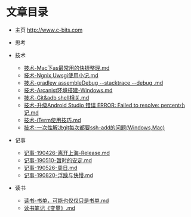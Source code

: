 # 文章目录
- 主页
http://www.c-bits.com

- 思考


- 技术
  - [技术-Mac下as最常用的快捷整理.md](https://github.com/YangLian20009/Alian/blob/master/%E6%8A%80%E6%9C%AF/%E6%8A%80%E6%9C%AF-Mac%E4%B8%8Bas%E6%9C%80%E5%B8%B8%E7%94%A8%E7%9A%84%E5%BF%AB%E6%8D%B7%E6%95%B4%E7%90%86.md)
  - [技术-Ngnix,Uwsgi使用小记.md](https://github.com/YangLian20009/Alian/blob/master/%E6%8A%80%E6%9C%AF/%E6%8A%80%E6%9C%AF-Ngnix%2CUwsgi%E4%BD%BF%E7%94%A8%E5%B0%8F%E8%AE%B0.md)
  - [技术-gradlew assembleDebug --stacktrace --debug .md](https://github.com/YangLian20009/Alian/blob/master/%E6%8A%80%E6%9C%AF/%E6%8A%80%E6%9C%AF-gradlew%20assembleDebug%20--stacktrace%20--debug.md)
  - [技术-Arcanist环境搭建-Windows.md](https://github.com/YangLian20009/Alian/blob/master/%E6%8A%80%E6%9C%AF/%E6%8A%80%E6%9C%AF-Arcanist%E7%8E%AF%E5%A2%83%E6%90%AD%E5%BB%BA-Windows.md)
  - [技术-Git&adb shell相关.md](https://github.com/YangLian20009/Alian/blob/master/%E6%8A%80%E6%9C%AF/%E6%8A%80%E6%9C%AF-Git%26adb%20shell%E7%9B%B8%E5%85%B3.md)
  - [技术-升级Android Studio 错误 ERROR: Failed to resolve: percent小记.md](https://github.com/YangLian20009/Alian/blob/master/%E6%8A%80%E6%9C%AF/%E6%8A%80%E6%9C%AF-%E5%8D%87%E7%BA%A7Android%20Studio%20%E9%94%99%E8%AF%AF%20ERROR%20Failed%20to%20resolve%20percent%E5%B0%8F%E8%AE%B0.md)
  - [技术-iTerm使用技巧.md](https://github.com/YangLian20009/Alian/blob/master/%E6%8A%80%E6%9C%AF/%E6%8A%80%E6%9C%AF-iTerm%E4%BD%BF%E7%94%A8%E6%8A%80%E5%B7%A7.md)
  - [技术-一次性解决git每次都要ssh-add的问题(Windows,Mac)](https://github.com/YangLian20009/Alian/blob/master/%E6%8A%80%E6%9C%AF/%E6%8A%80%E6%9C%AF-%E4%B8%80%E6%AC%A1%E6%80%A7%E8%A7%A3%E5%86%B3git%E6%AF%8F%E6%AC%A1%E9%83%BD%E8%A6%81ssh-add%E7%9A%84%E9%97%AE%E9%A2%98Windows%26Mac.md)



- 记事
  - [记事-190426-离开上海-Release.md](https://github.com/YangLian20009/Alian/blob/master/%E8%AE%B0%E4%BA%8B/%E8%AE%B0%E4%BA%8B-190426-%E7%A6%BB%E5%BC%80%E4%B8%8A%E6%B5%B7-Release.md)
  - [记事-190510-暂时的安定.md](https://github.com/YangLian20009/Alian/blob/master/%E8%AE%B0%E4%BA%8B/%E8%AE%B0%E4%BA%8B-190510-%E6%9A%82%E6%97%B6%E7%9A%84%E5%AE%89%E5%AE%9A.md)
  - [记事-190526-周日.md](https://github.com/YangLian20009/Alian/blob/master/%E8%AE%B0%E4%BA%8B/%E8%AE%B0%E4%BA%8B-190526-%E5%91%A8%E6%97%A5.md)
  - [记事-190820-浮躁与快慢.md](https://github.com/YangLian20009/Alian/blob/master/%E8%AF%BB%E4%B9%A6/%E8%AF%BB%E4%B9%A6%E7%AC%94%E8%AE%B0%E3%80%8A%E5%8F%98%E9%87%8F%E3%80%8B.md)




- 读书
  - [读书-书单，可能也仅仅只是书单.md](https://github.com/YangLian20009/Alian/blob/master/%E8%AF%BB%E4%B9%A6/%E8%AF%BB%E4%B9%A6-%E4%B9%A6%E5%8D%95%EF%BC%8C%E5%8F%AF%E8%83%BD%E4%B9%9F%E4%BB%85%E4%BB%85%E5%8F%AA%E6%98%AF%E4%B9%A6%E5%8D%95.md)
  - [读书笔记《变量》.md](https://github.com/YangLian20009/Alian/blob/master/%E8%AF%BB%E4%B9%A6/%E8%AF%BB%E4%B9%A6%E7%AC%94%E8%AE%B0%E3%80%8A%E5%8F%98%E9%87%8F%E3%80%8B.md)
